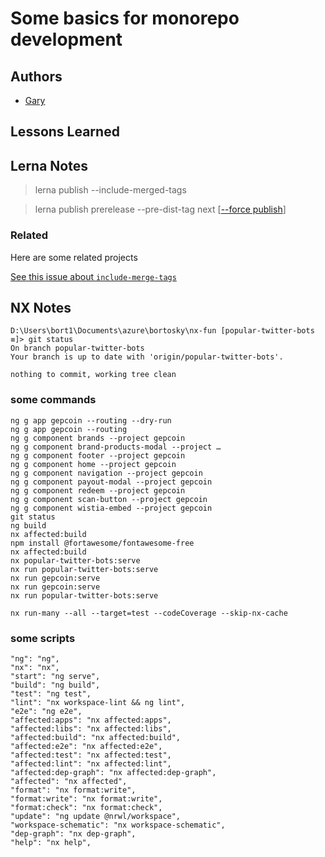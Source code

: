 
# Some basics for monorepo development

## Authors

- [Gary](https://www.github.com/GaryB432)

## Lessons Learned

## Lerna Notes

  
> lerna publish --include-merged-tags

> lerna publish prerelease --pre-dist-tag next [[--force publish](https://github.com/lerna/lerna/issues/2069)]

### Related

Here are some related projects

[See this issue about `include-merge-tags`](https://stackoverflow.com/questions/60180630/lerna-always-lists-all-packages-ready-to-publish-when-running-workflow-of-github/66102980?noredirect=1#comment120041007_66102980)





## NX Notes
```
D:\Users\bort1\Documents\azure\bortosky\nx-fun [popular-twitter-bots ≡]> git status
On branch popular-twitter-bots
Your branch is up to date with 'origin/popular-twitter-bots'.

nothing to commit, working tree clean
```

### some commands
```
ng g app gepcoin --routing --dry-run
ng g app gepcoin --routing
ng g component brands --project gepcoin
ng g component brand-products-modal --project …
ng g component footer --project gepcoin
ng g component home --project gepcoin
ng g component navigation --project gepcoin
ng g component payout-modal --project gepcoin
ng g component redeem --project gepcoin
ng g component scan-button --project gepcoin
ng g component wistia-embed --project gepcoin
git status
ng build
nx affected:build
npm install @fortawesome/fontawesome-free
nx affected:build
nx popular-twitter-bots:serve
nx run popular-twitter-bots:serve
nx run gepcoin:serve
nx run gepcoin:serve
nx run popular-twitter-bots:serve

nx run-many --all --target=test --codeCoverage --skip-nx-cache
```

### some scripts

```
"ng": "ng",
"nx": "nx",
"start": "ng serve",
"build": "ng build",
"test": "ng test",
"lint": "nx workspace-lint && ng lint",
"e2e": "ng e2e",
"affected:apps": "nx affected:apps",
"affected:libs": "nx affected:libs",
"affected:build": "nx affected:build",
"affected:e2e": "nx affected:e2e",
"affected:test": "nx affected:test",
"affected:lint": "nx affected:lint",
"affected:dep-graph": "nx affected:dep-graph",
"affected": "nx affected",
"format": "nx format:write",
"format:write": "nx format:write",
"format:check": "nx format:check",
"update": "ng update @nrwl/workspace",
"workspace-schematic": "nx workspace-schematic",
"dep-graph": "nx dep-graph",
"help": "nx help",
```
